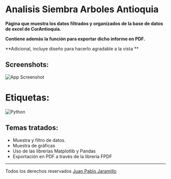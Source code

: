 # Analisis Siembra Arboles Antioquia

**Página que muestra los datos filtrados y organizados de la base de datos de excel de CorAntioquia.**

**Contiene además la función para exportar dicho informe en PDF.**

**Adicional, incluye diseño para hacerlo agradable a la vista **

## Screenshots:
![App Screenshot](https://scontent.feoh3-1.fna.fbcdn.net/v/t1.15752-9/352612647_617527300318270_1636843300554453054_n.png?_nc_cat=107&ccb=1-7&_nc_sid=ae9488&_nc_eui2=AeGKkIOvrn0loa5za2gy7UJ6Yx007U0pR9tjHTTtTSlH29VFJ0q0yLz318ojNbTwazmoZR9wVR3q3ondol69RX3u&_nc_ohc=dJg2sDNy6FIAX9aAgDb&_nc_ht=scontent.feoh3-1.fna&oh=03_AdRnv8TLmzEGBzptqO-yIYgVZJfvSCreOapBbUoScgJQUA&oe=64A8CDCF)

# Etiquetas: 
![Python](https://img.shields.io/badge/python-3670A0?style=for-the-badge&logo=python&logoColor=ffdd54) 
 ## Temas tratados:
 * Muestra y filtro de datos.
 * Muestra de gráficas
 * Uso de las librerías Matplotlib y Pandas
 * Exportación en PDF a través de la librería FPDF
 * *** 
Todos los derechos reservados [Juan Pablo Jaramillo](https://github.com/HotSauce96)
